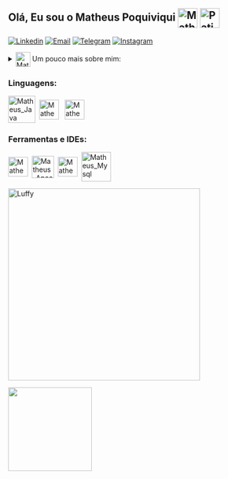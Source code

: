 ##   Olá, Eu sou o Matheus Poquiviqui  <img align="center" alt="Matheus_Pc" height="40" width="40" src="https://img.icons8.com/?size=100&id=6ZykPdrIRlfz&format=png&color=000000"> <img align="center" alt="Patinho" width="40px" src="https://tenor.com/pt-BR/view/duck-dancing-duck-pixel-gif-22805949.gif">


[![Linkedin](https://img.shields.io/badge/LinkedIn-0077B5?style=for-the-badge&logo=linkedin&logoColor=white)](https://www.linkedin.com/in/matheus-poquiviqui-097813303/?trk=opento_sprofile_details)
[![Email](https://img.shields.io/badge/Gmail-D14836?style=for-the-badge&logo=gmail&logoColor=white)](mailto:matheuspoquiviqui7@gmail.com)
[![Telegram](https://img.shields.io/badge/Telegram-2CA5E0?style=for-the-badge&logo=telegram&logoColor=white)](https://t.me/Matheuspoquiviqui)
[![Instagram](https://img.shields.io/badge/Instagram-E4405F?style=for-the-badge&logo=instagram&logoColor=white)](https://www.instagram.com/matheus_poquiviqui/?hl=pt-br)

<details>
  <summary> <img align="center" alt="Matheus_Pc" height="30" width="30" src="https://img.icons8.com/?size=100&id=111473&format=png&color=FFFFFF"> Um pouco mais sobre mim:</summary>

  - 🎓 Estudante no segundo período de Ciências da Computação, estou mergulhando no mundo da programação e desenvolvimento de software.

  - 💻 Atualmente, tenho experiência em Java, análise de dados e programação orientada a objetos (POO). Estou sempre buscando aprender mais e aplicar essas habilidades em projetos interessantes.

  - ⚡ Estou ansiosamente a procura de uma oportunidade para colaborar em projetos que me desafiem e me permitam crescer como profissional. Quero continuar evoluindo profissionalmente enquanto me divirto programando.
<details>
  <summary>👔 Tecnologias que uso em meu trabalho atual:</summary><br>
  <img align="center" alt="Matheus_WhatsApp" height="40" width="40" src="https://img.icons8.com/?size=100&id=16713&format=png&color=000000">
  <img align="center" alt="Matheus_Corel" height="35" width="35" src="https://img.icons8.com/color/48/000000/coreldraw.png" alt="coreldraw">
  <img align="center" alt="Matheus_Photoshop" height="35" width="35" src="https://cdn.jsdelivr.net/gh/devicons/devicon@latest/icons/photoshop/photoshop-original.svg">
  <img align="center" alt="Matheus_Word" height="40" width="40" src="https://img.icons8.com/?size=100&id=117563&format=png&color=000000">
  <img align="center" alt="Matheus_Excel" height="40" width="40" src="https://img.icons8.com/?size=100&id=117561&format=png&color=000000">

</details>
</details>

### Linguagens:
<div style="display: inline_block">
  <img align="center" alt="Matheus_Java" height="55" width="55" src="https://cdn.jsdelivr.net/gh/devicons/devicon@latest/icons/java/java-original-wordmark.svg">&nbsp;
  <img align="center" alt="Matheus_Html" height="40" width="40" src="https://cdn.jsdelivr.net/gh/devicons/devicon@latest/icons/html5/html5-original.svg">&nbsp;&nbsp;
  <img align="center" alt="Matheus_Css" height="40" width="40" src="https://cdn.jsdelivr.net/gh/devicons/devicon@latest/icons/css3/css3-original.svg">&nbsp;

</div>


### Ferramentas e IDEs:
<div style="display: inline_block">
  <img align="center" alt="Matheus_VsCode" height="40" width="40" src="https://cdn.jsdelivr.net/gh/devicons/devicon@latest/icons/vscode/vscode-original.svg">&nbsp;
  <img align="center" alt="Matheus_Apache" height="45" width="45" src="https://img.icons8.com/?size=100&id=4djt356tq8UO&format=png&color=000000">&nbsp;
  <img align="center" alt="Matheus_Eclipse" height="40" width="40" src="https://cdn.jsdelivr.net/gh/devicons/devicon@latest/icons/eclipse/eclipse-original.svg">&nbsp;
  <img align="center" alt="Matheus_Mysql" height="60" width="60" src="https://cdn.jsdelivr.net/gh/devicons/devicon@latest/icons/mysql/mysql-plain-wordmark.svg">&nbsp;
</div>

<!-- GIF -->
<img align="center" alt="Luffy" width="390px" src="https://tenor.com/pt-BR/view/luffy-gear-5-gif-7578377078938294016.gif"><br>

<div>
   <a href="https://github.com/mandybang">
   <img height="170em" src="https://github-readme-stats.vercel.app/api/top-langs/?username=matheuspoquiviqui&layout=compact&langs_count=6&theme=default"/>
   <!img height="170em" src="https://github-readme-stats.vercel.app/api?username=matheuspoquiviqui&theme=dark_icons=true"/>
</div>


